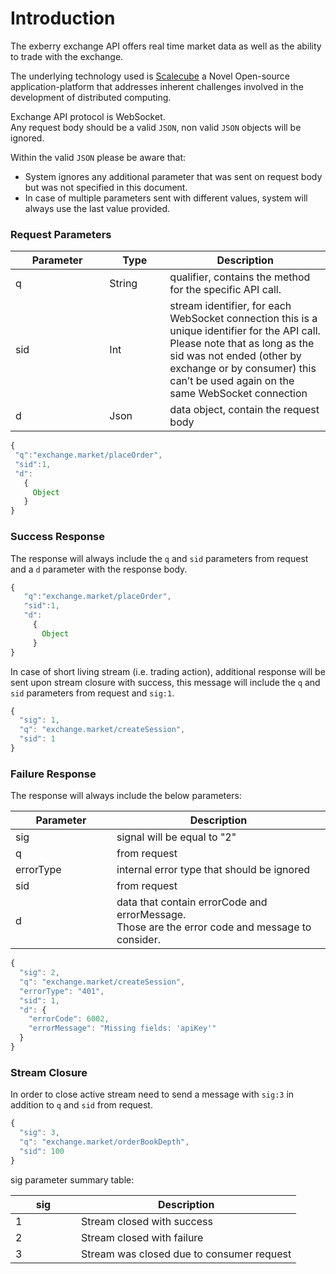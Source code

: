 # Introduction

The exberry exchange API offers real time market data as well as the ability to trade with the exchange.&#x20;

The underlying technology used is [Scalecube](https://scalecube.github.io/) a Novel Open-source application-platform that addresses inherent challenges involved in the development of distributed computing.

Exchange API protocol is WebSocket.\
Any request body should be a valid `JSON`, non valid `JSON` objects will be ignored.

Within the valid `JSON` please be aware that:

* System ignores any additional parameter that was sent on request body but was not specified in this document.
* In case of multiple parameters sent with different values, system will always use the last value provided.

### **Request Parameters**

<table><thead><tr><th width="134.33333333333331">Parameter</th><th width="81">Type</th><th>Description</th></tr></thead><tbody><tr><td>q</td><td>String</td><td>qualifier, contains the method for the specific API call.</td></tr><tr><td>sid</td><td>Int</td><td>stream identifier, for each WebSocket connection this is a unique identifier for the API call. Please note that as long as the sid was not ended (other by exchange or by consumer) this can’t be used again on the same WebSocket connection</td></tr><tr><td>d</td><td>Json</td><td>data object, contain the request body</td></tr></tbody></table>

```javascript
{ 
 "q":"exchange.market/placeOrder", 
 "sid":1, 
 "d": 
   { 
     Object
   } 
}
```

### **Success Response**

The response will always include the `q` and `sid` parameters from request and a `d` parameter with the response body.

```javascript
{ 
   "q":"exchange.market/placeOrder", 
   "sid":1, 
   "d": 
     { 
       Object
     } 
}
```

In case of short living stream (i.e. trading action), additional response will be sent upon stream closure with success, this message will include the `q` and `sid` parameters from request and `sig:1`.

```javascript
{
  "sig": 1,
  "q": "exchange.market/createSession",
  "sid": 1
}
```

### **Failure Response**

The response will always include the below parameters:

<table><thead><tr><th width="146">Parameter</th><th>Description</th></tr></thead><tbody><tr><td>sig</td><td>signal will be equal to "2"</td></tr><tr><td>q</td><td>from request</td></tr><tr><td>errorType</td><td>internal error type that should be ignored</td></tr><tr><td>sid</td><td>from request</td></tr><tr><td>d</td><td>data that contain errorCode and errorMessage.<br>Those are the error code and message to consider.</td></tr></tbody></table>

```javascript
{
  "sig": 2,
  "q": "exchange.market/createSession",
  "errorType": "401",
  "sid": 1,
  "d": {
    "errorCode": 6002,
    "errorMessage": "Missing fields: 'apiKey'"
  }
}
```

### **Stream Closure**

In order to close active stream need to send a message with `sig:3` in addition to `q` and `sid` from request.

```javascript
{
  "sig": 3,
  "q": "exchange.market/orderBookDepth",
  "sid": 100
}
```

sig parameter summary table:

<table><thead><tr><th width="89">sig</th><th>Description</th></tr></thead><tbody><tr><td>1</td><td>Stream closed with success</td></tr><tr><td>2</td><td>Stream closed with failure</td></tr><tr><td>3</td><td>Stream was closed due to consumer request</td></tr></tbody></table>

